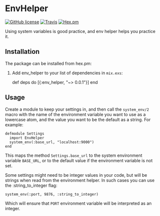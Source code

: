 # EnvHelper

[![GitHub license](https://img.shields.io/badge/license-MIT-blue.svg?style=flat-square)](https://raw.githubusercontent.com/manheim/env_helper/master/LICENSE)
[![Travis](https://img.shields.io/travis/manheim/env_helper.svg?maxAge=2592000&style=flat-square)](https://travis-ci.org/manheim/env_helper)
[![Hex.pm](https://img.shields.io/hexpm/v/env_helper.svg?maxAge=2592000&style=flat-square)](https://hex.pm/packages/env_helper)

Using system variables is good practice, and env helper helps you practice it.

## Installation

The package can be installed from hex.pm:

  1. Add env_helper to your list of dependencies in `mix.exs`:

        def deps do
          [{:env_helper, "~> 0.0.1"}]
        end

## Usage

Create a module to keep your settings in, and then call the `system_env/2` macro with the name of the environment variable you want to use as a lowercase atom, and the value you want to be the default as a string. For example:

    defmodule Settings
      import EnvHelper
      system_env(:base_url, "localhost:9000")
    end

This maps the method `Settings.base_url` to the system environment variable `BASE_URL`, or to the default value if the environment variable is not set.

Some settings might need to be integer values in your code, but will be strings when read from the environment helper. In such cases you can use the :string_to_integer flag:

    system_env(:port, 9876, :string_to_integer)

Which will ensure that `PORT` environment variable will be interpreted as an integer.
